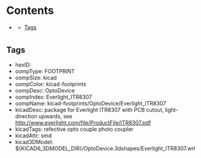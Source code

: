 



Contents
========

* [](#)
	* [Tags](#tags)

# 

## Tags

- hexID: 
- oompType: FOOTPRINT
- oompSize: kicad
- oompColor: kicad-footprints
- oompDesc: OptoDevice
- oompIndex: Everlight_ITR8307
- oompName: kicad-footprints/OptoDevice/Everlight_ITR8307
- kicadDesc: package for Everlight ITR8307 with PCB cutout, light-direction upwards, see http://www.everlight.com/file/ProductFile/ITR8307.pdf
- kicadTags: refective opto couple photo coupler
- kicadAttr: smd
- kicad3DModel: ${KICAD6_3DMODEL_DIR}/OptoDevice.3dshapes/Everlight_ITR8307.wrl
